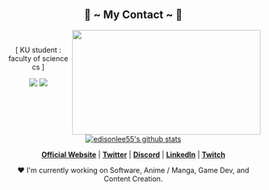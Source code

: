 <h2 align="center">           📝 ~ My Contact ~ 📝</h2>
  <div align="center">
<img src="https://media.tenor.com/w5a0WVW1GbsAAAAd/nijika-bocchi-the-rock.gif" align="right" width="373.5px" height="208.5px">
  </div>
<br>
<p align="center">[ KU student : faculty of science cs ]</p>
<p align="center"><a href="https://www.instagram.com/pp_u.nn/?next=%2F" target="_blank"><img src="https://img.shields.io/badge/pp_u.nn%20-%23f24f1d.svg?&style=for-the-badge&logo=Instagram&logoColor=white"/></a> <a href="https://discord.gg/CsTthJxRpZ" target="_blank"><img src="https://img.shields.io/badge/KU%20comsci%20-%237289DA.svg?&style=for-the-badge&logo=discord&logoColor=white"/></a></p>
</div>
<br>

<br>
  <p align="center">
    <a href="https://github.com/edisonlee55"><img src="https://github-readme-stats.vercel.app/api?username=edisonlee55&hide_border=true&show_icons=true" alt="edisonlee55's github stats"></a>
  </p>

  <p align="center">
    <strong><a href="https://www.edisonlee55.com">Official Website</a></strong> |
    <strong><a href="https://twitter.com/edisonlee55">Twitter</a></strong> |
    <strong><a href="https://discord.gg/nYXzaUS">Discord</a></strong> |
    <strong><a href="https://www.linkedin.com/in/edisonlee55">LinkedIn</a></strong> |
    <strong><a href="https://www.twitch.tv/edisonlee55">Twitch</a></strong>
  </p>

  <p align="center">❤ I'm currently working on Software, Anime / Manga, Game Dev, and Content Creation.</p>
</br>